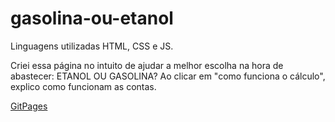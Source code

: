 # gasolina-ou-etanol

Linguagens utilizadas HTML, CSS e JS.

Criei essa página no intuito de ajudar a melhor escolha na hora de abastecer: ETANOL OU GASOLINA?
Ao clicar em "como funciona o cálculo", explico como funcionam as contas.

[GitPages](https://vinicius-lele.github.io/gasolina-ou-etanol/)
